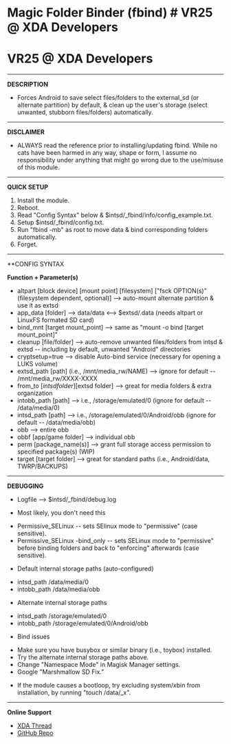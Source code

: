 # Magic Folder Binder (fbind)                                           # VR25 @ XDA Developers              
# VR25 @ XDA Developers

***
**DESCRIPTION**
- Forces Android to save select files/folders to the external_sd (or alternate partition) by default, & clean up the user's storage (select unwanted, stubborn files/folders) automatically.


***
**DISCLAIMER**
- ALWAYS read the reference prior to installing/updating fbind. While no cats have been harmed in any way, shape or form, I assume no responsibility under anything that might go wrong due to the use/misuse of this module. 


***
**QUICK SETUP**
1. Install the module.
2. Reboot.
3. Read "Config Syntax" below & $intsd/_fbind/info/config_example.txt.
4. Setup $intsd/_fbind/config.txt.
5. Run "fbind -mb" as root to move data & bind corresponding folders automatically.
6. Forget.


***
**CONFIG SYNTAX
 
**Function + Parameter(s)**
- altpart [block device] [mount point] [filesystem] ["fsck OPTION(s)" (filesystem dependent, optional)] --> auto-mount alternate partition & use it as extsd
- app_data [folder] --> data/data <--> $extsd/.data (needs altpart or LinuxFS formated SD card)
- bind_mnt [target mount_point] --> same as "mount -o bind [target mount_point]"
- cleanup [file/folder] --> auto-remove unwanted files/folders from intsd & extsd -- including by default, unwanted "Android" directories
- cryptsetup=true --> disable Auto-bind service (necessary for opening a LUKS volume)
- extsd_path [path] (i.e., /mnt/media_rw/NAME) --> ignore for default -- /mnt/media_rw/XXXX-XXXX
- from_to [$intsd folder] [$extsd folder] --> great for media folders & extra organization
- intobb_path [path] --> i.e., /storage/emulated/0 (ignore for default -- /data/media/0)
- intsd_path [path] --> i.e., /storage/emulated/0/Android/obb (ignore for default -- /data/media/obb)
- obb --> entire obb
- obbf [app/game folder] --> individual obb
- perm [package_name(s)] --> grant full storage access permission to specified package(s) (WIP)
- target [target folder] --> great for standard paths (i.e., Android/data, TWRP/BACKUPS)


***
**DEBUGGING**

* Logfile --> $intsd/_fbind/debug.log

* Most likely, you don't need this
- Permissive_SELinux -- sets SElinux mode to "permissive" (case sensitive).
- Permissive_SELinux -bind_only -- sets SELinux mode to "permissive" before binding folders and back to "enforcing" afterwards (case sensitive).

* Default internal storage paths (auto-configured)
- intsd_path /data/media/0
- intobb_path /data/media/obb

* Alternate internal storage paths
- intsd_path /storage/emulated/0
- intobb_path /storage/emulated/0/Android/obb

* Bind issues
- Make sure you have busybox or similar binary (i.e., toybox) installed.
- Try the alternate internal storage paths above.
- Change "Namespace Mode" in Magisk Manager settings.
- Google "Marshmallow SD Fix."

* If the module causes a bootloop, try excluding system/xbin from installation, by running "touch /data/_x".


***
**Online Support**
- [XDA Thread](https://forum.xda-developers.com/apps/magisk/module-magic-folder-binder-t3621814/page2post72688621)
- [GitHub Repo](https://github.com/Magisk-Modules-Repo/Magic-Folder-Binder)